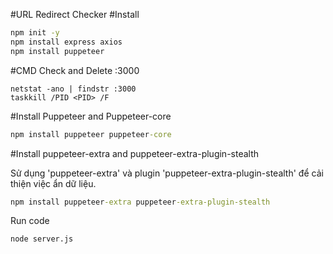 #URL Redirect Checker
#Install
```cmd
npm init -y
npm install express axios
npm install puppeteer
```
#CMD Check and Delete :3000

    netstat -ano | findstr :3000
    taskkill /PID <PID> /F

#Install Puppeteer and Puppeteer-core
```cmd
npm install puppeteer puppeteer-core
```
#Install puppeteer-extra and puppeteer-extra-plugin-stealth
<p>Sử dụng 'puppeteer-extra' và plugin 'puppeteer-extra-plugin-stealth' để cải thiện việc ẩn dữ liệu.</p>

```cmd
npm install puppeteer-extra puppeteer-extra-plugin-stealth
```
Run code

    node server.js

